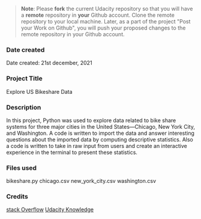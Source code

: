 >**Note**: Please **fork** the current Udacity repository so that you will have a **remote** repository in **your** Github account. Clone the remote repository to your local machine. Later, as a part of the project "Post your Work on Github", you will push your proposed changes to the remote repository in your Github account.

### Date created
Date created: 21st december, 2021

### Project Title
Explore US Bikeshare Data

### Description
In this project, Python was used to explore data related to bike share systems for three major cities in the United States—Chicago, New York City, and Washington. A code is written to import the data and answer interesting questions about the imported data by computing descriptive statistics. Also a code is written to take in raw input from users and create an interactive experience in the terminal to present these statistics.

### Files used
bikeshare.py
chicago.csv
new_york_city.csv
washington.csv

### Credits
[stack Overflow](https://stackoverflow.com/)
[Udacity Knowledge](https://knowledge.udacity.com/)
